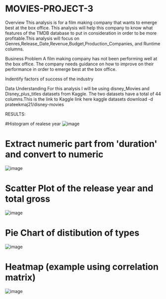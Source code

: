 # MOVIES-PROJECT-3

Overview
This analysis is for a film making company that wants to emerge best at the box office. This analysis will help this company to know what features of the TMDB database to put in consideration in order to be more profitable.This analysis will focus on Genres,Release_Date,Revenue,Budget,Production_Companies, and Runtime columns.

Business Problem
A film making company has not been performing well at the box office. The company needs guidance on how to improve on their performance in order to emerge best at the box office.

Indentify factors of success of the industry

Data Understanding
For this analysis I will be using disney_Movies and Disney_plus_titles datasets from Kaggle. The two datasets have a total of 44 columns.This is the link to Kaggle link here kaggle datasets download -d prateekmaj21/disney-movies

RESULTS:

#Histogram of realese year
![image](https://github.com/jameskatiba/MOVIES-PROJECT-2/assets/146204972/e00c9308-4de1-4fcf-a308-51a9abc95c9e)

# Extract numeric part from 'duration' and convert to numeric
![image](https://github.com/jameskatiba/MOVIES-PROJECT-2/assets/146204972/1cfcea5f-4faa-4d89-92e2-a127ac37f570)

# Scatter Plot of the release year and total gross
![image](https://github.com/jameskatiba/MOVIES-PROJECT-2/assets/146204972/e80abbe9-9378-453d-9ee9-e945753c1e91)

# Pie Chart of distibution of types
![image](https://github.com/jameskatiba/MOVIES-PROJECT-2/assets/146204972/78d94f83-64f0-4cee-9024-16edb280c7a2)

# Heatmap (example using correlation matrix)
![image](https://github.com/jameskatiba/MOVIES-PROJECT-2/assets/146204972/586304ff-09a1-4f8d-a650-1f28cb1fa75c)
